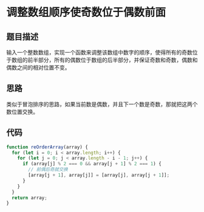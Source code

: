 # 调整数组顺序使奇数位于偶数前面

## 题目描述

输入一个整数数组，实现一个函数来调整该数组中数字的顺序，使得所有的奇数位于数组的前半部分，所有的偶数位于数组的后半部分，并保证奇数和奇数，偶数和偶数之间的相对位置不变。

## 思路

类似于冒泡排序的思路，如果当前数是偶数，并且下一个数是奇数，那就把这两个数位置交换。

## 代码

```javascript
function reOrderArray(array) {
  for (let i = 0; i < array.length; i++) {
    for (let j = 0; j < array.length - i - 1; j++) {
      if (array[j] % 2 === 0 && array[j + 1] % 2 === 1) {
        // 前偶后奇就交换
        [array[j + 1], array[j]] = [array[j], array[j + 1]];
      }
    }
  }
  return array;
}
```

